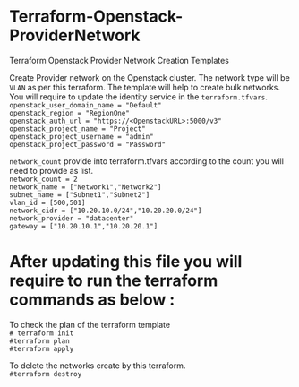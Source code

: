 # Terraform-Openstack-ProviderNetwork
Terraform Openstack Provider Network Creation Templates

Create Provider network on the Openstack cluster. The network type will be `VLAN` as per this terraform. The template will help to create bulk networks.
<br>
You will require to update the identity service in the `terraform.tfvars`. <br>
`openstack_user_domain_name = "Default"` <br>
`openstack_region = "RegionOne"` <br>
`openstack_auth_url = "https://<OpenstackURL>:5000/v3"`<br>
`openstack_project_name = "Project"`<br>
`openstack_project_username = "admin"`<br>
`openstack_project_password = "Password"`<br>


`network_count` provide into terraform.tfvars according to the count you will need to provide as list. <br>
 `network_count = 2 ` <br>
 `network_name = ["Network1","Network2"] ` <br>
 `subnet_name = ["Subnet1","Subnet2"]` <br>
 `vlan_id = [500,501]` <br>
 `network_cidr = ["10.20.10.0/24","10.20.20.0/24"]` <br>
 `network_provider = "datacenter" ` <br>
 `gateway = ["10.20.10.1","10.20.20.1"]` <br>
 
 # After updating this file you will require to run the terraform commands as below : <br>
 To check the plan of the terraform template <br>
 `# terraform init` <br>
 `#terraform plan` <br>
 `#terraform apply`
 
 To delete the networks create by this terraform. <br>
 `#terraform destroy`
